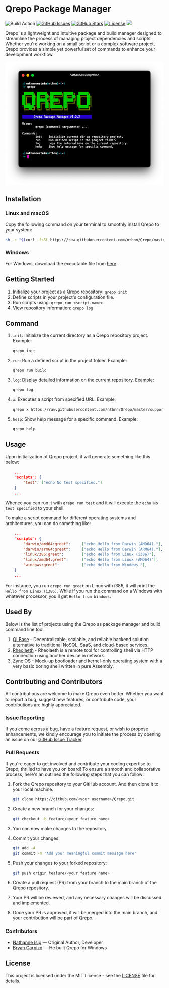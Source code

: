 # Qrepo Package Manager

![Build Action](https://github.com/nthnn/Qrepo/actions/workflows/build.yml/badge.svg)
[![GitHub Issues](https://img.shields.io/github/issues/nthnn/Qrepo.svg)](https://github.com/nthnn/Qrepo/issues)
[![GitHub Stars](https://img.shields.io/github/stars/nthnn/Qrepo.svg)](https://github.com/nthnn/Qrepo/stargazers)
[![License](https://img.shields.io/badge/license-MIT-blue.svg)](https://github.com/nthnn/Qrepo/blob/main/LICENSE)
<a href="https://www.buymeacoffee.com/nthnn"><img src="https://www.buymeacoffee.com/assets/img/custom_images/orange_img.png" height="20px"></a>

Qrepo is a lightweight and intuitive package and build manager designed to streamline the process of managing project dependencies and scripts. Whether you're working on a small script or a complex software project, Qrepo provides a simple yet powerful set of commands to enhance your development workflow.

<p align="center">
    <img src="./assets/screenshot.png" />
</p>

## Installation

### Linux and macOS

Copy the following command on your terminal to smoothly install Qrepo to your system:

```bash
sh -c "$(curl -fsSL https://raw.githubusercontent.com/nthnn/Qrepo/master/support/install.sh)"
```

### Windows

For Windows, download the executable file from [here](https://github.com/nthnn/Qrepo/releases).

## Getting Started

1. Initialize your project as a Qrepo repository: `qrepo init`
2. Define scripts in your project's configuration file.
3. Run scripts using: `qrepo run <script-name>`
4. View repository information: `qrepo log`

## Command

1. `init`: Initialize the current directory as a Qrepo repository project.
    Example:
    ```bash
    qrepo init
    ```

2. `run`: Run a defined script in the project folder.
    Example:
    ```bash
    qrepo run build
    ```

3. `log`: Display detailed information on the current repository.
    Example:
    ```bash
    qrepo log
    ```

4. `x`: Executes a script from specified URL.
    Example:
    ```bash
    qrepo x https://raw.githubusercontent.com/nthnn/Qrepo/master/support/install.sh
    ```

5. `help`: Show help message for a specific command.
    Example:
    ```bash
    qrepo help
    ```

## Usage

Upon initialization of Qrepo project, it will generate something like this below:

```json
    ...
	"scripts": {
		"test": ["echo No test specified."]
	}
    ...
```

Whence you can run it with `qrepo run test` and it will execute the `echo No test specified` to your shell.

To make a script command for different operating systems and architectures, you can do something like:

```json
    ...
	"scripts": {
		"darwin/amd64:greet":     ["echo Hello from Darwin (AMD64)."],
		"darwin/arm64:greet":     ["echo Hello from Darwin (ARM64)."],
        "linux/386:greet":        ["echo Hello from Linux (i386)"],
        "linux/amd64:greet":      ["echo Hello from Linux (AMD64)"],
		"windows:greet":          ["echo Hello from Windows."],
	}
    ...
```

For instance, you run `qrepo run greet` on Linux with i386, it will print the `Hello from Linux (i386)`. While if you run the command on a Windows with whatever processor, you'll get `Hello from Windows`.

## Used By

Below is the list of projects using the Qrepo as package manager and build command line tool.

1. [QLBase](https://github.com/nthnn/QLBase) - Decentralizable, scalable, and reliable backend solution alternative to traditional NoSQL, SaaS, and cloud-based services.
2. [Rheolaeth](https://github.com/nthnn/rheolaeth) - Rheolaeth is a remote tool for controlling shell via HTTP connection using another device in network.
3. [Zync OS](https://github.com/nthnn/Zync-OS) - Mock-up bootloader and kernel-only operating system with a very basic boring shell written in pure Assembly.

## Contributing and Contributors

All contributions are welcome to make Qrepo even better. Whether you want to report a bug, suggest new features, or contribute code, your contributions are highly appreciated.

### Issue Reporting

If you come across a bug, have a feature request, or wish to propose enhancements, we kindly encourage you to initiate the process by opening an issue on our [GitHub Issue Tracker](https://github.com/nthnn/Qrepo/issues).

### Pull Requests

If you're eager to get involved and contribute your coding expertise to Qrepo, thrilled to have you on board! To ensure a smooth and collaborative process, here's an outlined the following steps that you can follow:

1. Fork the Qrepo repository to your GitHub account. And then clone it to your local machine.

    ```bash
    git clone https://github.com/<your username>/Qrepo.git
    ```

2. Create a new branch for your changes:

    ```bash
    git checkout -b feature/<your feature name>
    ```

3. You can now make changes to the repository.
4. Commit your changes:

    ```bash
    git add -A
    git commit -m "Add your meaningful commit message here"
    ```

5. Push your changes to your forked repository:

    ```bash
    git push origin feature/<your feature name>
    ```

6. Create a pull request (PR) from your branch to the main branch of the Qrepo repository.
7. Your PR will be reviewed, and any necessary changes will be discussed and implemented.
8. Once your PR is approved, it will be merged into the main branch, and your contribution will be part of Qrepo.

### Contributors

- [Nathanne Isip](https://github.com/nthnn) — Original Author, Developer
- [Bryan Carpizo](https://github.com/Hirazoem) — He built Qrepo for Windows

## License

This project is licensed under the MIT License - see the [LICENSE](LICENSE) file for details.